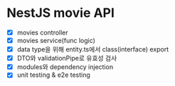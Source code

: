 # NestJS movie API

- [x] movies controller
- [x] movies service(func logic)
- [x] data type을 위해 entity.ts에서 class(interface) export
- [x] DTO와 validationPipe로 유효성 검사
- [x] modules와 dependency injection
- [x] unit testing & e2e testing
